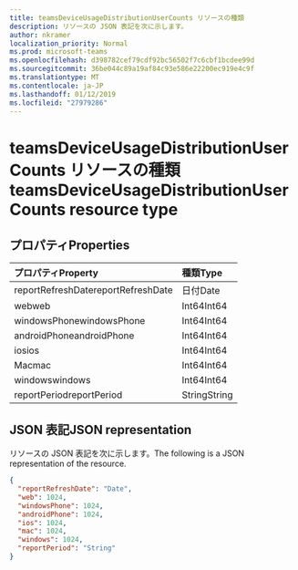 ```yaml
---
title: teamsDeviceUsageDistributionUserCounts リソースの種類
description: リソースの JSON 表記を次に示します。
author: nkramer
localization_priority: Normal
ms.prod: microsoft-teams
ms.openlocfilehash: d398782cef79cdf92bc56502f7c6cbf1bcdee99d
ms.sourcegitcommit: 36be044c89a19af84c93e586e22200ec919e4c9f
ms.translationtype: MT
ms.contentlocale: ja-JP
ms.lasthandoff: 01/12/2019
ms.locfileid: "27979286"
---
```

# <a name="teamsdeviceusagedistributionusercounts-resource-type"></a><span data-ttu-id="8edc0-103">teamsDeviceUsageDistributionUserCounts リソースの種類</span><span class="sxs-lookup"><span data-stu-id="8edc0-103">teamsDeviceUsageDistributionUserCounts resource type</span></span>

## <a name="properties"></a><span data-ttu-id="8edc0-104">プロパティ</span><span class="sxs-lookup"><span data-stu-id="8edc0-104">Properties</span></span>

| <span data-ttu-id="8edc0-105">プロパティ</span><span class="sxs-lookup"><span data-stu-id="8edc0-105">Property</span></span>          | <span data-ttu-id="8edc0-106">種類</span><span class="sxs-lookup"><span data-stu-id="8edc0-106">Type</span></span>   |
| :---------------- | :----- |
| <span data-ttu-id="8edc0-107">reportRefreshDate</span><span class="sxs-lookup"><span data-stu-id="8edc0-107">reportRefreshDate</span></span> | <span data-ttu-id="8edc0-108">日付</span><span class="sxs-lookup"><span data-stu-id="8edc0-108">Date</span></span>   |
| <span data-ttu-id="8edc0-109">web</span><span class="sxs-lookup"><span data-stu-id="8edc0-109">web</span></span>               | <span data-ttu-id="8edc0-110">Int64</span><span class="sxs-lookup"><span data-stu-id="8edc0-110">Int64</span></span>  |
| <span data-ttu-id="8edc0-111">windowsPhone</span><span class="sxs-lookup"><span data-stu-id="8edc0-111">windowsPhone</span></span>      | <span data-ttu-id="8edc0-112">Int64</span><span class="sxs-lookup"><span data-stu-id="8edc0-112">Int64</span></span>  |
| <span data-ttu-id="8edc0-113">androidPhone</span><span class="sxs-lookup"><span data-stu-id="8edc0-113">androidPhone</span></span>      | <span data-ttu-id="8edc0-114">Int64</span><span class="sxs-lookup"><span data-stu-id="8edc0-114">Int64</span></span>  |
| <span data-ttu-id="8edc0-115">ios</span><span class="sxs-lookup"><span data-stu-id="8edc0-115">ios</span></span>               | <span data-ttu-id="8edc0-116">Int64</span><span class="sxs-lookup"><span data-stu-id="8edc0-116">Int64</span></span>  |
| <span data-ttu-id="8edc0-117">Mac</span><span class="sxs-lookup"><span data-stu-id="8edc0-117">mac</span></span>               | <span data-ttu-id="8edc0-118">Int64</span><span class="sxs-lookup"><span data-stu-id="8edc0-118">Int64</span></span>  |
| <span data-ttu-id="8edc0-119">windows</span><span class="sxs-lookup"><span data-stu-id="8edc0-119">windows</span></span>           | <span data-ttu-id="8edc0-120">Int64</span><span class="sxs-lookup"><span data-stu-id="8edc0-120">Int64</span></span>  |
| <span data-ttu-id="8edc0-121">reportPeriod</span><span class="sxs-lookup"><span data-stu-id="8edc0-121">reportPeriod</span></span>      | <span data-ttu-id="8edc0-122">String</span><span class="sxs-lookup"><span data-stu-id="8edc0-122">String</span></span> |

## <a name="json-representation"></a><span data-ttu-id="8edc0-123">JSON 表記</span><span class="sxs-lookup"><span data-stu-id="8edc0-123">JSON representation</span></span>

<span data-ttu-id="8edc0-124">リソースの JSON 表記を次に示します。</span><span class="sxs-lookup"><span data-stu-id="8edc0-124">The following is a JSON representation of the resource.</span></span>

<!-- {
  "blockType": "resource",
  "@odata.type": "microsoft.graph.teamsDeviceUsageDistributionUserCounts"
} -->

```json
{
  "reportRefreshDate": "Date", 
  "web": 1024, 
  "windowsPhone": 1024, 
  "androidPhone": 1024, 
  "ios": 1024, 
  "mac": 1024, 
  "windows": 1024, 
  "reportPeriod": "String"
}
```
